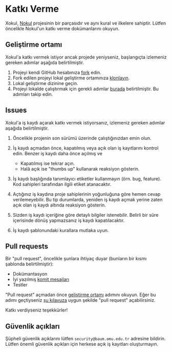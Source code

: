 Katkı Verme
===========

Xokul, [Nokul](https://github.com/omu/nokul) projesinin bir parçasıdır ve aynı
kural ve ilkelere sahiptir. Lütfen öncelikle Nokul'un katkı verme dokümanlarını
okuyun.

Geliştirme ortamı
-----------------

Xokul'a katkı vermek istiyor ancak projede yeniyseniz, başlangıçta izlemeniz
gereken adımlar aşağıda belirtilmiştir.

1. Projeyi kendi GitHub hesabınıza
   [fork](https://help.github.com/articles/fork-a-repo/) edin.
2. Fork edilen projeyi lokal geliştirme ortamınıza
   [klonlayın](https://help.github.com/articles/cloning-a-repository/).
3. Lokal geliştirme dizinine geçin.
4. Projeyi lokalde çalıştırmak için gerekli adımlar
   [burada](https://github.com/omu/xokul/tree/master/doc/development/INSTALLATION.md)
   belirtilmiştir. Bu adımları takip edin.

Issues
------

Xokul'a iş kaydı açarak katkı vermek istiyorsanız, izlemeniz gereken adımlar
aşağıda belirtilmiştir.

1. Öncelikle projenin son sürümü üzerinde çalıştığınızdan emin olun.
2. İş kaydı açmadan önce, kapatılmış veya açık olan iş kayıtlarını kontrol edin.
   Benzer iş kaydı daha önce açılmış ve

   - Kapatılmış ise tekrar açın.
   - Halâ açık ise "thumbs up" kullanarak reaksiyon gösterin.

3. İş kaydı başlığında tanımlayıcı etiketler kullanmayın (örn. bug, feature).
   Kod sahipleri tarafından ilgili etiket atanacaktır.
4. Açtığınız iş kaydına proje sahiplerinin yoğunluğuna göre hemen cevap
   verilemeyebilir. Bu tip durumlarda, yeniden iş kaydı açmak yerine zaten açık
   olan iş kaydı altında reaksiyon gösterin.
5. Sizden iş kaydı içeriğine göre detaylı bilgiler istenebilir. Belirli bir süre
   içerisinde dönüş yapmazsanız iş kaydı kapatılacaktır.
6. İş kaydı şablonundaki kurallara mutlaka uyun.

Pull requests
-------------

Bir "pull request", öncelikle şunlara ihtiyaç duyar (bunların bir kısmı şablonda
belirtilmiştir):

- Dokümantasyon
- İyi yazılmış [komit mesajları](https://github.com/alphagov/styleguides/blob/master/git.md)
- Testler

"Pull request" açmadan önce [geliştirme ortamı](#geliştirme-ortamı) adımını
okuyun. Eğer bu adımı geçtiyseniz [şu
kılavuza](https://github.com/alphagov/styleguides/blob/master/pull-requests.md)
uygun şekilde "pull request" açabilirsiniz.

Katkı verdiyseniz teşekkürler!

Güvenlik açıkları
-----------------

Şüpheli güvenlik açıklarını lütfen `security@baum.omu.edu.tr` adresine bildirin.
Lütfen önemli güvenlik açıkları için herkese açık iş kayıtları oluşturmayın.
